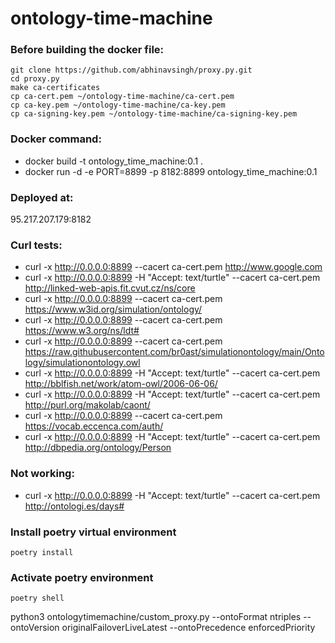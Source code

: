 # ontology-time-machine


### Before building the docker file:

```
git clone https://github.com/abhinavsingh/proxy.py.git
cd proxy.py
make ca-certificates
cp ca-cert.pem ~/ontology-time-machine/ca-cert.pem
cp ca-key.pem ~/ontology-time-machine/ca-key.pem
cp ca-signing-key.pem ~/ontology-time-machine/ca-signing-key.pem
```


### Docker command:
- docker build -t ontology_time_machine:0.1 .
- docker run -d -e PORT=8899 -p 8182:8899 ontology_time_machine:0.1

### Deployed at:
95.217.207.179:8182

### Curl tests:
- curl -x http://0.0.0.0:8899 --cacert ca-cert.pem http://www.google.com
- curl -x http://0.0.0.0:8899 -H "Accept: text/turtle" --cacert ca-cert.pem http://linked-web-apis.fit.cvut.cz/ns/core
- curl -x http://0.0.0.0:8899 --cacert ca-cert.pem https://www.w3id.org/simulation/ontology/
- curl -x http://0.0.0.0:8899 --cacert ca-cert.pem https://www.w3.org/ns/ldt#
- curl -x http://0.0.0.0:8899 --cacert ca-cert.pem https://raw.githubusercontent.com/br0ast/simulationontology/main/Ontology/simulationontology.owl
- curl -x http://0.0.0.0:8899 -H "Accept: text/turtle" --cacert ca-cert.pem http://bblfish.net/work/atom-owl/2006-06-06/
- curl -x http://0.0.0.0:8899 -H "Accept: text/turtle" --cacert ca-cert.pem http://purl.org/makolab/caont/
- curl -x http://0.0.0.0:8899 --cacert ca-cert.pem https://vocab.eccenca.com/auth/
- curl -x http://0.0.0.0:8899 -H "Accept: text/turtle" --cacert ca-cert.pem http://dbpedia.org/ontology/Person


### Not working: 
- curl -x http://0.0.0.0:8899 -H "Accept: text/turtle" --cacert ca-cert.pem http://ontologi.es/days#


### Install poetry virtual environment
```
poetry install
```

### Activate poetry environment
```
poetry shell
```

python3 ontologytimemachine/custom_proxy.py --ontoFormat ntriples --ontoVersion originalFailoverLiveLatest --ontoPrecedence enforcedPriority